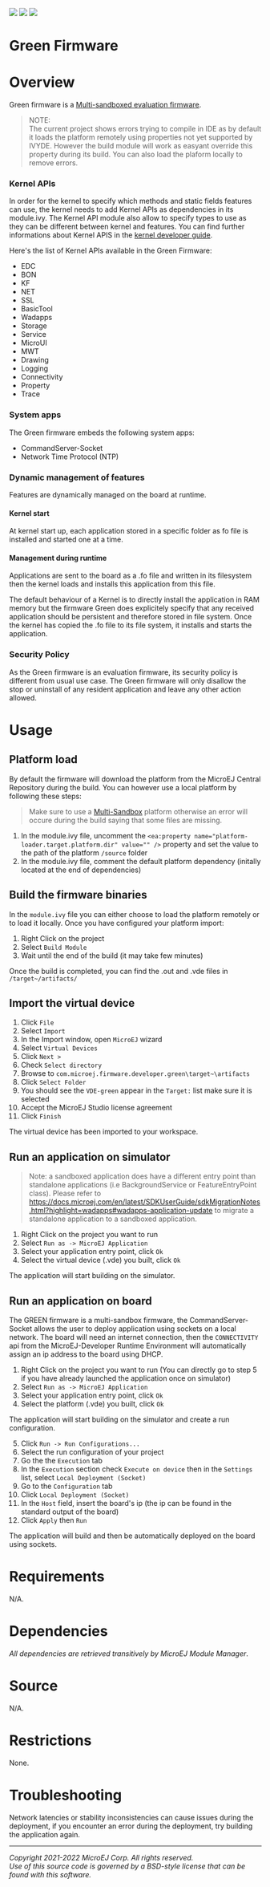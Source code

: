 ![](https://shields.microej.com/endpoint?url=https://repository.microej.com/packages/badges/sdk_5.4.json)
![](https://shields.microej.com/endpoint?url=https://repository.microej.com/packages/badges/arch_7.16.json)
![](https://shields.microej.com/endpoint?url=https://repository.microej.com/packages/badges/gui_3.json)

# Green Firmware


# Overview

Green firmware is a [Multi-sandboxed evaluation firmware](https://docs.microej.com/en/latest/KernelDeveloperGuide/overview.html#multi-sandbox-build-flow).

> NOTE:  
> The current project shows errors trying to compile in IDE as by default it loads the platform remotely using properties not yet supported by IVYDE.
> However the build module will work as easyant override this property during its build.
> You can also load the plaform locally to remove errors.

### Kernel APIs

In order for the kernel to specify which methods and static fields features can use, the kernel needs to add Kernel APIs as dependencies in its module.ivy.
The Kernel API module also allow to specify types to use as they can be different between kernel and features.
You can find further informations about Kernel APIS in the [kernel developer guide](https://docs.microej.com/en/latest/KernelDeveloperGuide/kernelAPI.html).

Here's the list of Kernel APIs available in the Green Firmware: 

- EDC
- BON
- KF
- NET
- SSL
- BasicTool
- Wadapps
- Storage
- Service
- MicroUI
- MWT
- Drawing
- Logging
- Connectivity
- Property
- Trace

### System apps

The Green firmware embeds the following system apps:

- CommandServer-Socket
- Network Time Protocol (NTP)

### Dynamic management of features

Features are dynamically managed on the board at runtime.

#### Kernel start
At kernel start up, each application stored in a specific folder as fo file is installed and started one at a time.


#### Management during runtime
Applications are sent to the board as a .fo file and written in its filesystem then the kernel loads and installs this application from this file.

The default behaviour of a Kernel is to directly install the application in RAM memory but the firmware Green does explicitely specify that any received application should be persistent and therefore stored in file system.
Once the kernel has copied the .fo file to its file system, it installs and starts the application.


### Security Policy

As the Green firmware is an evaluation firmware, its security policy is different from usual use case. The Green firmware will only disallow the stop or uninstall of any resident application and leave any other action allowed.

# Usage

## Platform load

By default the firmware will download the platform from the MicroEJ Central Repository during the build.
You can however use a local platform by following these steps: 
> Make sure to use a [Multi-Sandbox](https://docs.microej.com/en/latest/PlatformDeveloperGuide/multiSandbox.html) platform otherwise an error will occure during the build saying that some files are missing.
1. In the module.ivy file, uncomment the ``<ea:property name="platform-loader.target.platform.dir" value="" />`` property and set the value to the path of the platform ``/source`` folder
2. In the module.ivy file, comment the default platform dependency (initally located at the end of dependencies)

## Build the firmware binaries

In the ``module.ivy`` file you can either choose to load the platform remotely or to load it locally.
Once you have configured your platform import:
1. Right Click on the project
2. Select ``Build Module``
3. Wait until the end of the build (it may take few minutes)

Once the build is completed, you can find the .out and .vde files in ``/target~/artifacts/``

## Import the virtual device

1. Click ``File``
2. Select ``Import``
3. In the Import window, open ``MicroEJ`` wizard
4. Select ``Virtual Devices``
5. Click ``Next >``
6. Check ``Select directory``
7. Browse to ``com.microej.firmware.developer.green\target~\artifacts``
8. Click ``Select Folder``
9. You should see the ``VDE-green`` appear in the ``Target:`` list make sure it is selected
10. Accept the MicroEJ Studio license agreement
11. Click ``Finish``

The virtual device has been imported to your workspace.

## Run an application on simulator

>Note: a sandboxed application does have a different entry point than standalone applications (i.e BackgroundService or FeatureEntryPoint class).
>Please refer to https://docs.microej.com/en/latest/SDKUserGuide/sdkMigrationNotes.html?highlight=wadapps#wadapps-application-update to migrate a standalone application to a sandboxed application.

1. Right Click on the project you want to run
2. Select ``Run as -> MicroEJ Application``
3. Select your application entry point, click ``Ok``
4. Select the virtual device (.vde) you built, click ``Ok``

The application will start building on the simulator.

## Run an application on board

The GREEN firmware is a multi-sandbox firmware, the CommandServer-Socket allows the user to deploy application using sockets on a local network.
The board will need an internet connection, then the ``CONNECTIVITY`` api from the MicroEJ-Developer Runtime Environment will automatically assign an ip address to the board using DHCP.


1. Right Click on the project you want to run (You can directly go to step 5 if you have already launched the application once on simulator)
2. Select ``Run as -> MicroEJ Application``
3. Select your application entry point, click ``Ok``
4. Select the platform (.vde) you built, click ``Ok``

The application will start building on the simulator and create a run configuration.

5. Click ``Run -> Run Configurations...``
6. Select the run configuration of your project
7. Go the the ``Execution`` tab
8. In the ``Execution`` section check ``Execute on device`` then in the ``Settings`` list, select ``Local Deployment (Socket)``
9. Go to the ``Configuration`` tab
10. Click ``Local Deployment (Socket)``
11. In the ``Host`` field, insert the board's ip (the ip can be found in the standard output of the board)
12. Click ``Apply`` then ``Run``

The application will build and then be automatically deployed on the board using sockets.

# Requirements

N/A.

# Dependencies

_All dependencies are retrieved transitively by MicroEJ Module Manager_.

# Source

N/A.

# Restrictions

None.

# Troubleshooting

Network latencies or stability inconsistencies can cause issues during the deployment, if you encounter an error during the deployment, try building the application again.

---
_Copyright 2021-2022 MicroEJ Corp. All rights reserved._  
_Use of this source code is governed by a BSD-style license that can be found with this software._
